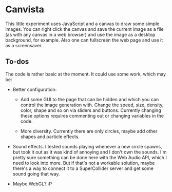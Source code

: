 # Canvista

This little experiment uses JavaScript and a canvas to draw some simple images. You can right click the canvas and save the current image as a file (as with any canvas in a web browser) and use the image as a desktop background, for example. Also one can fullscreen the web page and use it as a screensaver.

## To-dos

The code is rather basic at the moment. It could use some work, which may be:

- Better configuration:

  - Add some GUI to the page that can be hidden and which you can control the image generation with. Change the speed, size, density, color, shape and so on via sliders and buttons. Currently changing these options requires commenting out or changing variables in the code.

  - More diversity. Currently there are only circles, maybe add other shapes and particle effects.

- Sound effects. I tested sounds playing whenever a new circle spawns, but took it out as it was kind of annoying and I don't own the sounds. I'm pretty sure something can be done here with the Web Audio API, which I need to look into more. But if that's not a workable solution, maybe there's a way to connect it to a SuperCollider server and get some sound going that way.

- Maybe WebGL? :P
